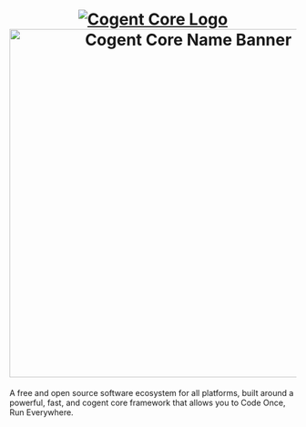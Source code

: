 <h1 align="center">
    <a href="https://cogentcore.org/core">
        <img alt="Cogent Core Logo" src="https://raw.githubusercontent.com/cogentcore/core/main/icon.svg"><br>
        <img alt="Cogent Core Name Banner" width="612" src="https://raw.githubusercontent.com/cogentcore/core/main/name.svg">
    </a>
</h1>

A free and open source software ecosystem for all platforms, built around a powerful, fast, and cogent core framework that allows you to Code Once, Run Everywhere.
